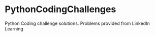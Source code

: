 # PythonCodingChallenges
Python Coding challenge solutions. Problems provided from LinkedIn Learning

